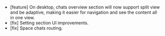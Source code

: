 - [feature] On desktop, chats overview section will now support split view and be adaptive, making it easier for navigation and see the content all in one view.
- [fix] Setting section UI improvements.
- [fix] Space chats routing.
